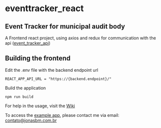 # eventtracker_react

## Event Tracker for municipal audit body
A Frontend react project, using axios and redux for communication with the api ([event_tracker_api](https://github.com/JonasBM/event_tracker_api))

## Building the frontend

Edit the .env file with the backend endpoint url
```
REACT_APP_API_URL = "https://{backend.endpoint}/"
```

Build the application
```
npm run build
```

For help in the usage, visit the [Wiki](https://github.com/JonasBM/eventtracker_react/wiki)

To access the [example app](https://event.calculoengenharia.com.br/), please contact me via email: contato@jonasbm.com.br
